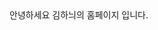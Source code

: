 <html>
    <head>
        <title>김하늬의 홈페이지</title>
    </head>
    <body>
        안녕하세요 김하늬의 홈페이지 입니다.
    </body>
</html>